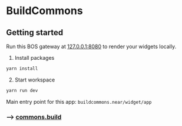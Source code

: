 # BuildCommons

## Getting started

Run this BOS gateway at [127.0.0.1:8080](http://127.0.0.1:8080) to render your widgets locally.

1. Install packages

```cmd
yarn install
```

2. Start workspace

```cmd
yarn run dev
```

Main entry point for this app: `buildcommons.near/widget/app`

### --> [commons.build](https://commons.build)
